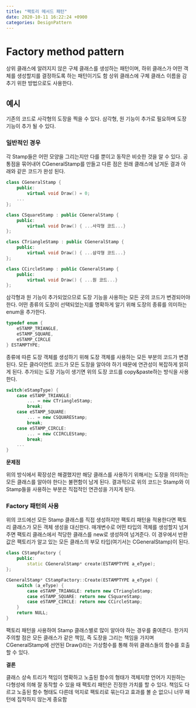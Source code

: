 ```yaml
---
title: "팩토리 메서드 패턴"
date: 2020-10-11 16:22:24 +0900
categories: DesignPattern
---
```


# Factory method pattern

상위 클래스에 알려지지 않은 구체 클래스를 생성하는 패턴이며, 하위 클래스가 어떤 객체를 생성할지를 결정하도록 하는 패턴이기도 함
상위 클래스에 구체 클래스 이름을 감추기 위한 방법으로도 사용한다.

## 예시

기존의 코드로 사각형의 도장을 찍을 수 있다.
삼각형, 원 기능이 추가로 필요하며 도장 기능이 추가 될 수 있다.

### 일반적인 경우

각 Stamp들은 어떤 모양을 그리는지만 다를 뿐이고 동작은 비슷한 것을 알 수 있다.
공통점을 묶어내어 CGeneralStamp를 만들고 다른 점은 원래 클래스에 남겨둔 결과 아래와 같은 코드가 완성 된다.

```cpp
class CGeneralStamp {
	public:
		virtual void Draw() = 0;
	...
};

class CSquareStamp : public CGeneralStamp {
	public:
		virtual void Draw() { ...사각형 코드...}
};

class CTriangleStamp : public CGeneralStamp {
	public:
		virtual void Draw() { ...삼각형 코드...}
};

class CCircleStamp : public CGeneralStamp {
	public:
		virtual void Draw() { ...원 코드...}
};
```

삼각형과 원 기능이 추가되었으므로 도장 기능을 사용하는 모든 곳의 코드가 변경되어야 한다.
어떤 종류의 도장이 선택되었는지를 명확하게 알기 위해 도장의 종류를 의미하는 enum을 추가한다.

```cpp
typedef enum {
	eSTAMP_TRIANGLE,
	eSTAMP_SQUARE,
	eSTAMP_CIRCLE
} ESTAMPTYPE;
```

종류에 따른 도장 객체를 생성하기 위해 도장 객체를 사용하는 모든 부분의 코드가 변경된다.
모든 클라이언트 코드가 모든 도장을 알아야 하기 때문에 연관성이 복잡하게 얽히게 된다.
추가되는 도장 기능이 생기면 위의 도장 코드를 copy&paste하는 방식을 사용한다.

```cpp
switch(eStampType) {
	case eSTAMP_TRIANGLE:
		... = new CTriangleStamp;
		break;
	case eSTAMP_SQUARE:
		... = new CSQUAREStamp;
		break;
	case eSTAMP_CIRCLE:
		... = new CCIRCLEStamp;
		break;
	...
}
```

**문제점**

위의 방식에서 확장성은 해결했지만 해당 클래스를 사용하기 위해서는 도장을 의미하는 모든 클래스를 알아야 한다는 불편함이 남게 된다.
결과적으로 위의 코드는 Stamp와 이 Stamp들을 사용하는 부분은 직접적인 연관성을 가지게 된다.

### Factory 패턴의 사용

위의 코드에선 모든 Stamp 클래스를 직접 생성하지만 팩토리 패턴을 적용한다면 팩토리 클래스가 모든 객체 생성을 대신한다.
매개변수로 어떤 타입의 객체를 생성할지 넘겨주면 팩토리 클래스에서 적당한 클래스를 new로 생성하여 넘겨준다.
이 경우에서 반환 값은 팩토리가 알고 있는 모든 클래스의 부모 타입(여기서는 CGeneralStamp)이 된다.

```cpp
class CStampFactory {
	public:
		static CGeneralStamp* create(ESTAMPTYPE a_eType);
};

CGeneralStamp* CStampFactory::Create(ESTAMPTYPE a_eType) {
	switch (a_eType) {
		case eSTAMP_TRIANGLE: return new CTriangleStamp;
		case eSTAMP_SQUARE: return new CSquareStamp;
		case eSTAMP_CIRCLE: return new CCircleStamp;
	}
	return NULL;
}
```

팩토리 패턴을 사용하여 Stamp 클래스별로 많이 알아야 하는 경우를 줄여준다. 한가지 주의할 점은 모든 클래스가 같은 책임, 즉 도장을 그리는 책임을 가지며 CGeneralStamp에 선언된 Draw()라는 가상함수를 통해 하위 클래스들의 함수를 호출할 수 있다. 

**결론**

클래스 상속 트리가 책임이 명확하고 노출된 함수의 형태가 객체지향 언어가 지원하는 다형성에 의해 잘 동작할 수 있을 때 팩토리 패턴은 진정한 가치를 할 수 있다.
책임도 다르고 노출된 함수 형태도 다른데 억지로 팩토리로 묶는다고 효과를 볼 순 없으니 너무 패턴에 집착하지 않는게 중요함